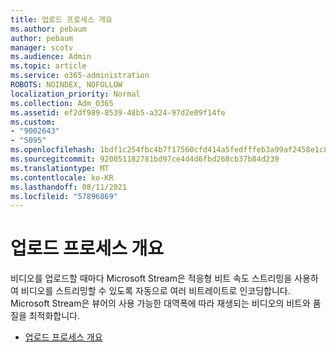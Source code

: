 ```yaml
---
title: 업로드 프로세스 개요
ms.author: pebaum
author: pebaum
manager: scotv
ms.audience: Admin
ms.topic: article
ms.service: o365-administration
ROBOTS: NOINDEX, NOFOLLOW
localization_priority: Normal
ms.collection: Adm_O365
ms.assetid: ef2df989-8539-48b5-a324-97d2e09f14fe
ms.custom:
- "9002643"
- "5095"
ms.openlocfilehash: 1bdf1c254fbc4b7f17560cfd414a5fedfffeb3a99af2458e1c8f0a889ddd97bb
ms.sourcegitcommit: 920051182781bd97ce4d4d6fbd268cb37b84d239
ms.translationtype: MT
ms.contentlocale: ko-KR
ms.lasthandoff: 08/11/2021
ms.locfileid: "57896869"
---
```

# <a name="upload-process-overview-in-microsoft-stream"></a>업로드 프로세스 개요

비디오를 업로드할 때마다 Microsoft Stream은 적응형 비트 속도 스트리밍을 사용하여 비디오를 스트리밍할 수 있도록 자동으로 여러 비트레이트로 인코딩합니다. Microsoft Stream은 뷰어의 사용 가능한 대역폭에 따라 재생되는 비디오의 비트와 품질을 최적화합니다.

- [업로드 프로세스 개요](https://docs.microsoft.com/stream/upload-process-overview)
